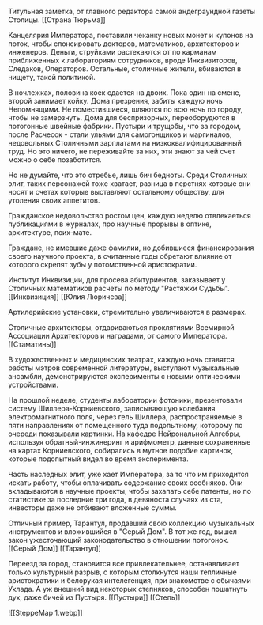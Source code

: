
Титульная заметка, от главного редактора самой андеграундной газеты Столицы. [[Страна Тюрьма]]

Канцелярия Императора, поставили чеканку новых монет и купонов на поток, чтобы спонсировать докторов, математиков, архитекторов и инженеров. Деньги, струйками растекаются от по карманам приближенных к лабораториям сотрудников, вроде Инквизиторов, Следаков, Операторов. Остальные, столичные жители, вбиваются в нищету, такой политикой.

В ночлежках, половина коек сдается на двоих. Пока один на смене, второй занимает койку. Дома презрения, забиты каждую ночь Непомнящими. Не поместившиеся, шляются по всю ночь по городу, чтобы не замерзнуть. Дома для беспризорных, переоборудются в потогонные швейные фабрики. Пустыри и трущобы, что за городом, после Расчесок - стали ульями для самогонщиков и маргиналов, недовольных Столичными зарплатами на низкоквалифицированный труд. Но это ничего, не переживайте за них, эти знают за чей счет можно о себе позаботится.

Но не думайте, что это отребье, лишь бич бедноты. Среди Столичных элит, таких персонажей тоже хватает, разница в перстнях которые они носят и счетах которые выставляют остальному обществу, для утоления своих аппетитов.  

Гражданское недовольство ростом цен, каждую неделю отвлекаеться публикациями в журналах, про научные прорывы в оптике, архитектуре, псих-мате. 

Граждане, не имевшие даже фамилии, но добившиеся финансирования своего научного проекта, в считанные годы обретают влияние от которого скрепят зубы у потомственной аристократии.

Институт Инквизиции, для просева абитуриентов, заказывает у Столичных математиков расчеты по методу "Растяжки Судьбы". [[Инквизиция]] [[Юлия Люричева]] 

Артилерийские установки, стремительно увеличиваются в размерах. 

Столичные архитекторы, отдариваються проклятиями Всемирной Ассоциации Архитекторов и наградами, от самого Императора. [[Стаматины]] 

В художественных и медицинских театрах, каждую ночь ставятся работы мэтров современной литературы, выступают музыкальные ансамбли, демонстрируются эксперименты с новыми оптическими устройствами. 

На прошлой неделе, студенты лаборатории фотоники, презентовали систему Шиллера-Корниевского, записывающую колебания электромагнитного поля, через гель Шиллера, распространяемые в пяти направлениях от помещенного туда подопытному, которому по очереди показывали картинки. На кафедре Нейрональной Алгебры, используя обратный-инжинеринг и арифмометр, данные сохраненные на картах Корниевского, собирались в мутное подобие картинок, которые подопытный видел во время эксперимента. 

Часть наследных элит, уже хает Императора, за то что им приходится искать работу, чтобы оплачивать содержание своих особняков. Они вкладываются в научные проекты, чтобы захапать себе патенты, но по статистике за последние три года, в девяноста случаях из ста, инвесторы даже не отбивают вложенные суммы. 

Отличный пример, Тарантул, продавший свою коллекцию музыкальных инструментов и вложившийся в "Серый Дом". В тот же год, вышел закон ужесточающий законодательство в отношении потогонок. [[Серый Дом]] [[Тарантул]] 

Переезд за город, становится все привлекательнее, останавливает только культурный разрыв, с которым столкнутся наши тепличные аристократики и белорукая интелегенция, при знакомстве с обычаями Уклада. А уж внешний вид некоторых степняков, способен пошатнуть дух, даже бичей из Пустыря.
[[Пустыри]] [[Степь]] 

![[SteppeMap 1.webp]]